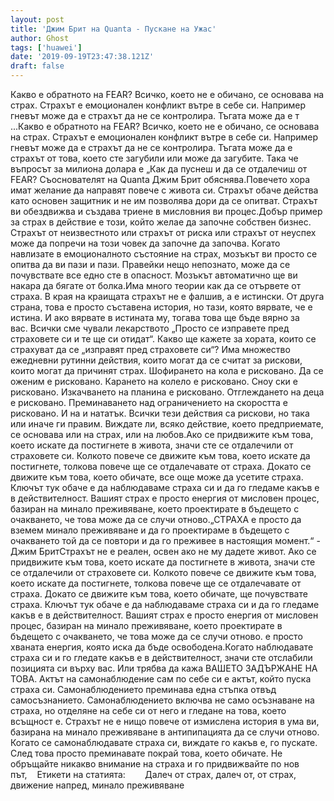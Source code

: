 ```yaml
---
layout: post
title: 'Джим Брит на Quanta - Пускане на Ужас'
author: Ghost
tags: ['huawei']
date: '2019-09-19T23:47:38.121Z'
draft: false
---
```


Какво е обратното на FEAR? Всичко, което не е обичано, се основава на страх. Страхът е емоционален конфликт вътре в себе си. Например гневът може да е страхът да не се контролира. Тъгата може да е т ...Какво е обратното на FEAR? Всичко, което не е обичано, се основава на страх. Страхът е емоционален конфликт вътре в себе си. Например гневът може да е страхът да не се контролира. Тъгата може да е страхът от това, което сте загубили или може да загубите. Така че въпросът за милиона долара е „Как да пуснеш и да се отдалечиш от FEAR? Съоснователят на Quanta Джим Брит обяснява.Повечето хора имат желание да направят повече с живота си. Страхът обаче действа като основен защитник и не им позволява дори да се опитват. Страхът ви обездвижва и създава триене в мисловния ви процес.Добър пример за страх в действие е този, който желае да започне собствен бизнес. Страхът от неизвестното или страхът от риска или страхът от неуспех може да попречи на този човек да започне да започва. Когато навлизате в емоционалното състояние на страх, мозъкът ви просто се опитва да ви пази и пази. Правейки нещо непознато, може да се почувствате все едно сте в опасност. Мозъкът автоматично ще ви накара да бягате от болка.Има много теории как да се отървете от страха. В края на краищата страхът не е фалшив, а е истински. От друга страна, това е просто съставена история, но тази, която вярвате, че е истина. И ако вярвате в истината му, тогава това ще бъде вярно за вас. Всички сме чували лекарството „Просто се изправете пред страховете си и те ще си отидат“. Какво ще кажете за хората, които се страхуват да се „изправят пред страховете си“? Има множество ежедневни рутинни действия, които могат да се считат за рискови, които могат да причинят страх. Шофирането на кола е рисковано. Да се ​​оженим е рисковано. Карането на колело е рисковано. Сноу ски е рисковано. Изкачването на планина е рисковано. Отглеждането на деца е рисковано. Преминаването над ограничението на скоростта е рисковано. И на и нататък. Всички тези действия са рискови, но така или иначе ги правим. Виждате ли, всяко действие, което предприемате, се основава или на страх, или на любов.Ако се придвижите към това, което искате да постигнете в живота, значи сте се отдалечили от страховете си. Колкото повече се движите към това, което искате да постигнете, толкова повече ще се отдалечавате от страха. Докато се движите към това, което обичате, все още може да усетите страха. Ключът тук обаче е да наблюдаваме страха си и да го гледаме какъв е в действителност. Вашият страх е просто енергия от мисловен процес, базиран на минало преживяване, което проектирате в бъдещето с очакването, че това може да се случи отново.„СТРАХА е просто да вземем минало преживяване и да го проектираме в бъдещето с очакването той да се повтори и да го преживее в настоящия момент.“ - Джим БритСтрахът не е реален, освен ако не му дадете живот. Ако се придвижите към това, което искате да постигнете в живота, значи сте се отдалечили от страховете си. Колкото повече се движите към това, което искате да постигнете, толкова повече ще се отдалечавате от страха. Докато се движите към това, което обичате, ще почувствате страха. Ключът тук обаче е да наблюдаваме страха си и да го гледаме какъв е в действителност. Вашият страх е просто енергия от мисловен процес, базиран на минало преживяване, което проектирате в бъдещето с очакването, че това може да се случи отново. е просто хваната енергия, която иска да бъде освободена.Когато наблюдавате страха си и го гледате какъв е в действителност, значи сте отслабили позицията си върху вас. Или трябва да кажа ВАШЕТО ЗАДЪРЖАНЕ НА ТОВА. Актът на самонаблюдение сам по себе си е актът, който пуска страха си. Самонаблюдението преминава една стъпка отвъд самосъзнанието. Самонаблюдението включва не само осъзнаване на страха, но отделяне на себе си от него и гледане на това, което всъщност е. Страхът не е нищо повече от измислена история в ума ви, базирана на минало преживяване в антипипацията да се случи отново. Когато се самонаблюдавате страха си, виждате го какъв е, го пускате. След това просто преминавате покрай това, което обичате. Не обръщайте никакво внимание на страха и го придвижвайте по нов път,    Етикети на статията:        Далеч от страх, далеч от, от страх, движение напред, минало преживяване
